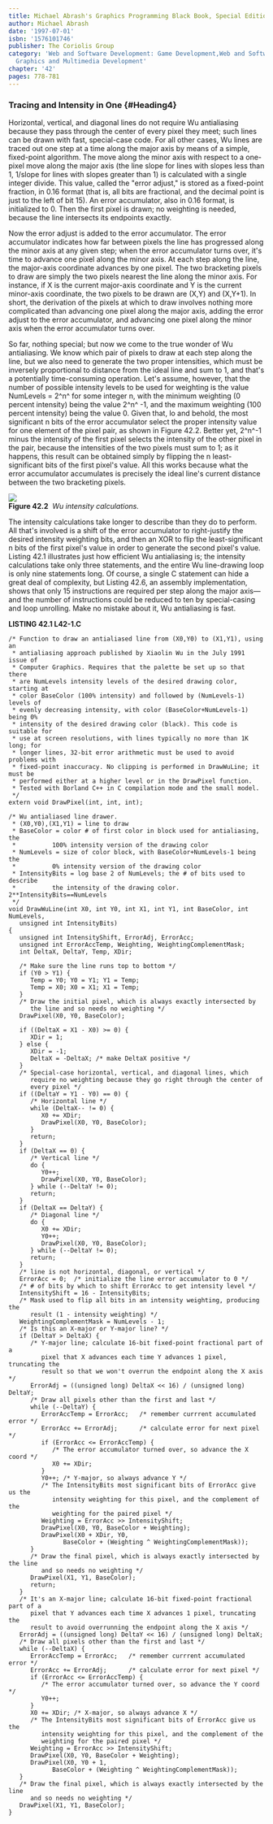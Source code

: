 ```yaml
---
title: Michael Abrash's Graphics Programming Black Book, Special Edition
author: Michael Abrash
date: '1997-07-01'
isbn: '1576101746'
publisher: The Coriolis Group
category: 'Web and Software Development: Game Development,Web and Software Development:
  Graphics and Multimedia Development'
chapter: '42'
pages: 778-781
---
```


### Tracing and Intensity in One {#Heading4}

Horizontal, vertical, and diagonal lines do not require Wu antialiasing
because they pass through the center of every pixel they meet; such
lines can be drawn with fast, special-case code. For all other cases, Wu
lines are traced out one step at a time along the major axis by means of
a simple, fixed-point algorithm. The move along the minor axis with
respect to a one-pixel move along the major axis (the line slope for
lines with slopes less than 1, 1/slope for lines with slopes greater
than 1) is calculated with a single integer divide. This value, called
the "error adjust," is stored as a fixed-point fraction, in 0.16 format
(that is, all bits are fractional, and the decimal point is just to the
left of bit 15). An error accumulator, also in 0.16 format, is
initialized to 0. Then the first pixel is drawn; no weighting is needed,
because the line intersects its endpoints exactly.

Now the error adjust is added to the error accumulator. The error
accumulator indicates how far between pixels the line has progressed
along the minor axis at any given step; when the error accumulator turns
over, it's time to advance one pixel along the minor axis. At each step
along the line, the major-axis coordinate advances by one pixel. The two
bracketing pixels to draw are simply the two pixels nearest the line
along the minor axis. For instance, if X is the current major-axis
coordinate and Y is the current minor-axis coordinate, the two pixels to
be drawn are (X,Y) and (X,Y+1). In short, the derivation of the pixels
at which to draw involves nothing more complicated than advancing one
pixel along the major axis, adding the error adjust to the error
accumulator, and advancing one pixel along the minor axis when the error
accumulator turns over.

So far, nothing special; but now we come to the true wonder of Wu
antialiasing. We know which pair of pixels to draw at each step along
the line, but we also need to generate the two proper intensities, which
must be inversely proportional to distance from the ideal line and sum
to 1, and that's a potentially time-consuming operation. Let's assume,
however, that the number of possible intensity levels to be used for
weighting is the value NumLevels = 2^n^ for some integer n, with the
minimum weighting (0 percent intensity) being the value 2^n^ -1, and the
maximum weighting (100 percent intensity) being the value 0. Given that,
lo and behold, the most significant n bits of the error accumulator
select the proper intensity value for one element of the pixel pair, as
shown in Figure 42.2. Better yet, 2^n^-1 minus the intensity of the
first pixel selects the intensity of the other pixel in the pair,
because the intensities of the two pixels must sum to 1; as it happens,
this result can be obtained simply by flipping the n least-significant
bits of the first pixel's value. All this works because what the error
accumulator accumulates is precisely the ideal line's current distance
between the two bracketing pixels.

![](images/42-02.jpg)\
 **Figure 42.2**  *Wu intensity calculations.*

The intensity calculations take longer to describe than they do to
perform. All that's involved is a shift of the error accumulator to
right-justify the desired intensity weighting bits, and then an XOR to
flip the least-significant n bits of the first pixel's value in order to
generate the second pixel's value. Listing 42.1 illustrates just how
efficient Wu antialiasing is; the intensity calculations take only three
statements, and the entire Wu line-drawing loop is only nine statements
long. Of course, a single C statement can hide a great deal of
complexity, but Listing 42.6, an assembly implementation, shows that
only 15 instructions are required per step along the major axis—and the
number of instructions could be reduced to ten by special-casing and
loop unrolling. Make no mistake about it, Wu antialiasing is fast.

**LISTING 42.1 L42-1.C**

    /* Function to draw an antialiased line from (X0,Y0) to (X1,Y1), using an
     * antialiasing approach published by Xiaolin Wu in the July 1991 issue of
     * Computer Graphics. Requires that the palette be set up so that there
     * are NumLevels intensity levels of the desired drawing color, starting at
     * color BaseColor (100% intensity) and followed by (NumLevels-1) levels of
     * evenly decreasing intensity, with color (BaseColor+NumLevels-1) being 0%
     * intensity of the desired drawing color (black). This code is suitable for
     * use at screen resolutions, with lines typically no more than 1K long; for
     * longer lines, 32-bit error arithmetic must be used to avoid problems with
     * fixed-point inaccuracy. No clipping is performed in DrawWuLine; it must be
     * performed either at a higher level or in the DrawPixel function.
     * Tested with Borland C++ in C compilation mode and the small model.
     */
    extern void DrawPixel(int, int, int);

    /* Wu antialiased line drawer.
     * (X0,Y0),(X1,Y1) = line to draw
     * BaseColor = color # of first color in block used for antialiasing, the
     *          100% intensity version of the drawing color
     * NumLevels = size of color block, with BaseColor+NumLevels-1 being the
     *          0% intensity version of the drawing color
     * IntensityBits = log base 2 of NumLevels; the # of bits used to describe
     *          the intensity of the drawing color. 2**IntensityBits==NumLevels
     */
    void DrawWuLine(int X0, int Y0, int X1, int Y1, int BaseColor, int NumLevels,
       unsigned int IntensityBits)
    {
       unsigned int IntensityShift, ErrorAdj, ErrorAcc;
       unsigned int ErrorAccTemp, Weighting, WeightingComplementMask;
       int DeltaX, DeltaY, Temp, XDir;

       /* Make sure the line runs top to bottom */
       if (Y0 > Y1) {
          Temp = Y0; Y0 = Y1; Y1 = Temp;
          Temp = X0; X0 = X1; X1 = Temp;
       }
       /* Draw the initial pixel, which is always exactly intersected by
          the line and so needs no weighting */
       DrawPixel(X0, Y0, BaseColor);

       if ((DeltaX = X1 - X0) >= 0) {
          XDir = 1;
       } else {
          XDir = -1;
          DeltaX = -DeltaX; /* make DeltaX positive */
       }
       /* Special-case horizontal, vertical, and diagonal lines, which
          require no weighting because they go right through the center of
          every pixel */
       if ((DeltaY = Y1 - Y0) == 0) {
          /* Horizontal line */
          while (DeltaX-- != 0) {
             X0 += XDir;
             DrawPixel(X0, Y0, BaseColor);
          }
          return;
       }
       if (DeltaX == 0) {
          /* Vertical line */
          do {
             Y0++;
             DrawPixel(X0, Y0, BaseColor);
          } while (--DeltaY != 0);
          return;
       }
       if (DeltaX == DeltaY) {
          /* Diagonal line */
          do {
             X0 += XDir;
             Y0++;
             DrawPixel(X0, Y0, BaseColor);
          } while (--DeltaY != 0);
          return;
       }
       /* line is not horizontal, diagonal, or vertical */
       ErrorAcc = 0;  /* initialize the line error accumulator to 0 */
       /* # of bits by which to shift ErrorAcc to get intensity level */
       IntensityShift = 16 - IntensityBits;
       /* Mask used to flip all bits in an intensity weighting, producing the
          result (1 - intensity weighting) */
       WeightingComplementMask = NumLevels - 1;
       /* Is this an X-major or Y-major line? */
       if (DeltaY > DeltaX) {
          /* Y-major line; calculate 16-bit fixed-point fractional part of a
             pixel that X advances each time Y advances 1 pixel, truncating the
             result so that we won't overrun the endpoint along the X axis */
          ErrorAdj = ((unsigned long) DeltaX << 16) / (unsigned long) DeltaY;
          /* Draw all pixels other than the first and last */
          while (--DeltaY) {
             ErrorAccTemp = ErrorAcc;   /* remember currrent accumulated error */
             ErrorAcc += ErrorAdj;      /* calculate error for next pixel */
             if (ErrorAcc <= ErrorAccTemp) {
                /* The error accumulator turned over, so advance the X coord */
                X0 += XDir;
             }
             Y0++; /* Y-major, so always advance Y */
             /* The IntensityBits most significant bits of ErrorAcc give us the
                intensity weighting for this pixel, and the complement of the
                weighting for the paired pixel */
             Weighting = ErrorAcc >> IntensityShift;
             DrawPixel(X0, Y0, BaseColor + Weighting);
             DrawPixel(X0 + XDir, Y0,
                   BaseColor + (Weighting ^ WeightingComplementMask));
          }
          /* Draw the final pixel, which is always exactly intersected by the line
             and so needs no weighting */
          DrawPixel(X1, Y1, BaseColor);
          return;
       }
       /* It's an X-major line; calculate 16-bit fixed-point fractional part of a
          pixel that Y advances each time X advances 1 pixel, truncating the
          result to avoid overrunning the endpoint along the X axis */
       ErrorAdj = ((unsigned long) DeltaY << 16) / (unsigned long) DeltaX;
       /* Draw all pixels other than the first and last */
       while (--DeltaX) {
          ErrorAccTemp = ErrorAcc;   /* remember currrent accumulated error */
          ErrorAcc += ErrorAdj;      /* calculate error for next pixel */
          if (ErrorAcc <= ErrorAccTemp) {
             /* The error accumulator turned over, so advance the Y coord */
             Y0++;
          }
          X0 += XDir; /* X-major, so always advance X */
          /* The IntensityBits most significant bits of ErrorAcc give us the
             intensity weighting for this pixel, and the complement of the
             weighting for the paired pixel */
          Weighting = ErrorAcc >> IntensityShift;
          DrawPixel(X0, Y0, BaseColor + Weighting);
          DrawPixel(X0, Y0 + 1,
                BaseColor + (Weighting ^ WeightingComplementMask));
       }
       /* Draw the final pixel, which is always exactly intersected by the line
          and so needs no weighting */
       DrawPixel(X1, Y1, BaseColor);
    }
